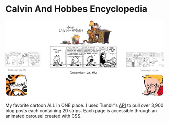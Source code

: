# Calvin And Hobbes Encyclopedia
![](calvandhobbes.gif)
My favorite cartoon ALL in ONE place. I used Tumblr's [API](https://www.tumblr.com/docs/en/api/v2) to pull over 3,900 blog posts each containing 20 strips. Each page is accessible through an animated carousel created with CSS.

